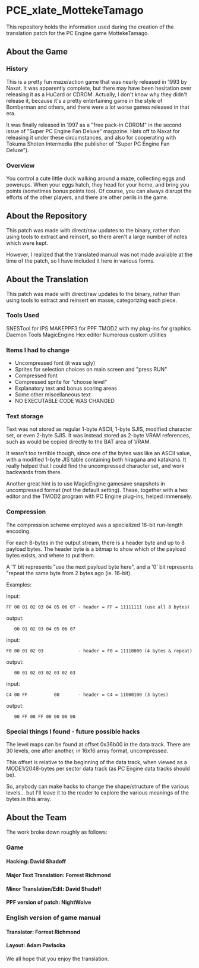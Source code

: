 # PCE_xlate_MottekeTamago

This repository holds the information used during the creation of the translation patch
for the PC Engine game MottekeTamago.

## About the Game

### History

This is a pretty fun maze/action game that was nearly released in 1993
by Naxat.  It was apparently complete, but there may have been
hesitation over releasing it as a HuCard or CDROM.  Actually, I don't
know why they didn't release it, because it's a pretty entertaining
game in the style of Bomberman and others, and there were a lot worse
games released in that era.

It was finally released in 1997 as a "free pack-in CDROM" in the
second issue of "Super PC Engine Fan Deluxe" magazine.  Hats off to
Naxat for releasing it under these circumstances, and also for
cooperating with Tokuma Shoten Intermedia (the publisher of "Super
PC Engine Fan Deluxe").

### Overview

You control a cute little duck walking around a maze, collecting eggs
and powerups.  When your eggs hatch, they head for your home, and
bring you points (sometimes bonus points too).  Of course, you can
always disrupt the efforts of the other players, and there are other
perils in the game. 


## About the Repository

This patch was made with direct/raw updates to the binary, rather than using tools to extract
and reinsert, so there aren't a large number of notes which were kept.

However, I realized that the translated manual was not made available at the time of the patch,
so I have included it here in various forms.


## About the Translation

This patch was made with direct/raw updates to the binary, rather than using tools to extract
and reinsert en masse, categorizing each piece.

### Tools Used

SNESTool for IPS
MAKEPPF3 for PPF
TMOD2 with my plug-ins for graphics
Daemon Tools
MagicEngine
Hex editor
Numerous custom utilities 

### Items I had to change

- Uncompressed font (it was ugly)
- Sprites for selection choices on main screen and "press RUN"
- Compressed font
- Compressed sprite for "choose level"
- Explanatory text and bonus scoring areas
- Some other miscellaneous text
- NO EXECUTABLE CODE WAS CHANGED

 
### Text storage

Text was not stored as regular 1-byte ASCII, 1-byte SJIS,
modified character set, or even 2-byte SJIS.  It was instead
stored as 2-byte VRAM references, such as would be copied
directly to the BAT area of VRAM.

It wasn't too terrible though, since one of the bytes was like
an ASCII value, with a modified 1-byte JIS table containing
both hiragana and katakana.  It really helped that I could
find the uncompressed character set, and work backwards from
there.

Another great hint is to use MagicEngine gamesave snapshots in
uncompressed format (not the default setting).  These, together
with a hex editor and the TMOD2 program with PC Engine plug-ins,
helped immensely.


### Compression

The compression scheme employed was a specialized 16-bit
run-length encoding.

For each 8-bytes in the output stream, there is a header byte
and up to 8 payload bytes.  The header byte is a bitmap to show
which of the payload bytes exists, and where to put them.

A '1' bit represents "use the next payload byte here", and a '0'
bit represents "repeat the same byte from 2 bytes ago (ie. 16-bit).

Examples:

input:
```
FF 00 01 02 03 04 05 06 07 - header = FF = 11111111 (use all 8 bytes)
```
output:
```
   00 01 02 03 04 05 06 07
```

input:
```
F0 00 01 02 03             - header = F0 = 11110000 (4 bytes & repeat)
```
output:
```
   00 01 02 03 02 03 02 03
```

input:
```
C4 00 FF          00       - header = C4 = 11000100 (3 bytes)
```
output:
```
   00 FF 00 FF 00 00 00 00
```


### Special things I found - future possible hacks

The level maps can be found at offset 0x36b00 in the data track.
There are 30 levels, one after another, in 16x16 array format,
uncompressed.

This offset is relative to the beginning of the data track, when
viewed as a MODE1/2048-bytes per sector data track (as PC Engine
data tracks should be).

So, anybody can make hacks to change the shape/structure of the
various levels... but I'll leave it to the reader to explore the
various meanings of the bytes in this array. 


## About the Team

The work broke down roughly as follows:

### Game

#### Hacking: David Shadoff
#### Major Text Translation: Forrest Richmond
#### Minor Translation/Edit: David Shadoff
#### PPF version of patch: NightWolve

### English version of game manual

#### Translator: Forrest Richmond
#### Layout: Adam Pavlacka 

We all hope that you enjoy the translation.
